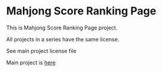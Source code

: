 # Mahjong Score Ranking Page

This is Mahjong Score Ranking Page project.

All projects in a series have the same license.

See main project license file

Main project is [here](https://github.com/Kamioda/MahjongScoreRanking)
